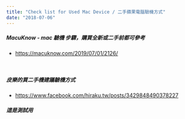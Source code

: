 ```yaml
---
title: "Check list for Used Mac Device / 二手蘋果電腦驗機方式"
date: "2018-07-06"
---
```


##### MacuKnow - mac 驗機 步驟，購買全新或二手前都可參考
* https://macuknow.com/2019/07/01/2126/

</br>

##### 皮樂的買二手機建議驗機方式
* https://www.facebook.com/hiraku.tw/posts/3429848490378227

##### 這是測試用
